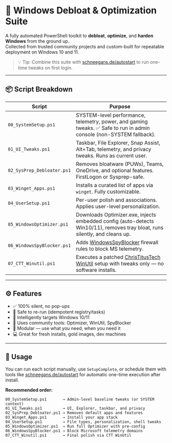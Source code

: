 # 🧰 Windows Debloat & Optimization Suite

A fully automated PowerShell toolkit to **debloat**, **optimize**, and **harden Windows** from the ground up.  
Collected from trusted community projects and custom-built for repeatable deployment on Windows 10 and 11.

> 💡 Tip: Combine this suite with [schneegans.de/autostart](https://schneegans.de) to run one-time tweaks on first login.

---

## 📦 Script Breakdown

| Script                     | Purpose |
|----------------------------|---------|
| `00_SystemSetup.ps1`       | SYSTEM-level performance, telemetry, power, and gaming tweaks. ✅ Safe to run in admin console (non-SYSTEM fallback). |
| `01_UI_Tweaks.ps1`         | Taskbar, File Explorer, Snap Assist, Alt+Tab, telemetry, and privacy tweaks. Runs as current user. |
| `02_SysPrep_Debloater.ps1` | Removes bloatware (PUWs), Teams, OneDrive, and optional features. FirstLogon or Sysprep-safe. |
| `03_Winget_Apps.ps1`       | Installs a curated list of apps via `winget`. Fully customizable. |
| `04_UserSetup.ps1`         | Per-user polish and associations. Applies user-level personalization. |
| `05_WindowsOptimizer.ps1`  | Downloads Optimizer.exe, injects embedded config (auto-detects Win10/11), removes tray bloat, runs silently, and cleans up. |
| `06_WindowsSpyBlocker.ps1` | Adds [WindowsSpyBlocker](https://github.com/crazy-max/WindowsSpyBlocker) firewall rules to block MS telemetry. |
| `07_CTT_Winutil.ps1`       | Executes a patched [ChrisTitusTech WinUtil](https://christitus.com/win) setup with tweaks only — no software installs. |

---

## ⚙️ Features

- ✅ 100% silent, no pop-ups
- 🔁 Safe to re-run (idempotent registry/tasks)
- 🧠 Intelligently targets Windows 10/11
- 🧹 Uses community tools: Optimizer, WinUtil, SpyBlocker
- 🧩 Modular — use what you need, when you need it
- 💻 Great for fresh installs, gold images, dev machines

---

## 🚀 Usage

You can run each script manually, use `SetupComplete`, or schedule them with tools like [schneegans.de/autostart](https://schneegans.de) for automatic one-time execution after install.

**Recommended order:**
```text
00_SystemSetup.ps1       → Admin-level baseline tweaks (or SYSTEM context)
01_UI_Tweaks.ps1         → UI, Explorer, taskbar, and privacy
02_SysPrep_Debloater.ps1 → Removes default apps and features
03_Winget_Apps.ps1       → Install your app stack
04_UserSetup.ps1         → File types, personalization, shell tweaks
05_WindowsOptimizer.ps1  → Run full Optimizer with pre-config
06_WindowsSpyBlocker.ps1 → Block Microsoft telemetry domains
07_CTT_Winutil.ps1       → Final polish via CTT WinUtil
